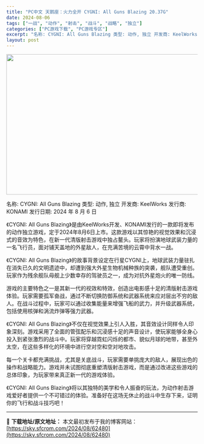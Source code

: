 ```yaml
---
title: "PC中文 天鹅座：火力全开 CYGNI: All Guns Blazing 20.37G"
date: 2024-08-06
tags: ["一战", "动作", "射击", "战斗", "战略", "独立"]
categories: ["PC游戏下载", "PC游戏专区"]
excerpt: "名称: CYGNI: All Guns Blazing 类型: 动作, 独立 开发商: KeelWorks 发行商: KONAMI 发行日期: 2024 年 8 月 6 日 《CYGNI: All Guns Blazing》是由KeelWorks开发、KONAMI发行的一款即将发布的动作独立游戏，定&hellip;"
layout: post
---
```


<img class="aligncenter size-full wp-image-62481" src="https://sky.sfcrom.com/wp-content/uploads/2024/08/2024080603515826.webp" alt="" width="660" height="370" />

名称: CYGNI: All Guns Blazing
类型: 动作, 独立
开发商: KeelWorks
发行商: KONAMI
发行日期: 2024 年 8 月 6 日

《CYGNI: All Guns Blazing》是由KeelWorks开发、KONAMI发行的一款即将发布的动作独立游戏，定于2024年8月6日上市。这款游戏以其惊艳的视觉效果和沉浸式的音效为特色，在新一代清版射击游戏中独占鳌头。玩家将扮演地球武装力量的一名飞行员，面对铺天盖地的外星敌人，在充满苦境的云霄中背水一战。

《CYGNI: All Guns Blazing》的故事背景设定在行星CYGNI上，地球武装力量驻扎在消失已久的文明遗迹中，却遭到强大外星生物机械种族的突袭，舰队遭受重创。玩家作为残余舰队母舰上少数幸存的驾驶员之一，成为对抗外星炮火的唯一防线。

游戏的主要特色之一是其新一代的视效和特效，创造出电影感十足的清版射击游戏体验。玩家需要孤军奋战，通过不断切换防御系统和武器系统来应对层出不穷的敌人。在战斗过程中，玩家可以通过收集能量来增强飞船的武力，并升级武器系统，包括使用核弹和涡流炸弹等强力武器。

《CYGNI: All Guns Blazing》不仅在视觉效果上引人入胜，其音效设计同样令人印象深刻。游戏采用了全面的管弦配乐和沉浸感十足的声音设计，使玩家能够全身心投入到紧张激烈的战斗中。玩家将穿越霓虹闪烁的都市、貌似月球的地带，甚至外太空，在这些多样化的环境中进行空对空和空对地攻击。

每一个关卡都充满挑战，尤其是关底战斗，玩家需要单挑庞大的敌人，展现出色的操作和战略能力。游戏并未试图彻底重塑清版射击游戏，而是通过改进这些游戏的总体印象，为玩家带来真正新一代的游戏体验。

《CYGNI: All Guns Blazing》将以其独特的美学和令人振奋的玩法，为动作射击游戏爱好者提供一个不可错过的体验。准备好在这场无休止的战斗中生存下来，证明你的飞行和战斗技巧吧！

---
📖 **下载地址/原文地址：** 本文最初发布于我的博客网站：[https://sky.sfcrom.com/2024/08/62480](https://sky.sfcrom.com/2024/08/62480)
